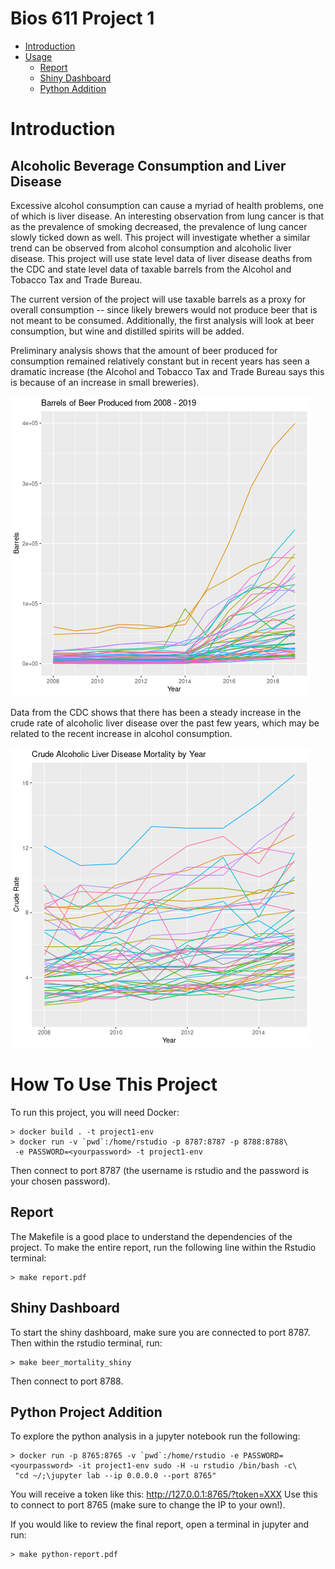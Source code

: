 Bios 611 Project 1
==================
- [Introduction](#introduction)  
- [Usage](#how-to-use-this-project)  
  * [Report](#report)
  * [Shiny Dashboard](#shiny-dashboard)
  * [Python Addition](#python-project-addition)

Introduction
============
Alcoholic Beverage Consumption and Liver Disease
------------------------------------------------

Excessive alcohol consumption can cause a myriad of health problems, one of which is liver disease. An interesting observation from lung cancer is that as the prevalence of smoking decreased, the prevalence of lung cancer slowly ticked down as well. This project will investigate whether a similar trend can be observed from alcohol consumption and alcoholic liver disease. This project will use state level data of liver disease deaths from the CDC and state level data of taxable barrels from the Alcohol and Tobacco Tax and Trade Bureau.

The current version of the project will use taxable barrels as a proxy for overall consumption -- since likely brewers would not produce beer that is not meant to be consumed. Additionally, the first analysis will look at beer consumption, but wine and distilled spirits will be added.

Preliminary analysis shows that the amount of beer produced for consumption remained relatively constant but in recent years has seen a dramatic increase (the Alcohol and Tobacco Tax and Trade Bureau says this is because of an increase in small breweries).

![Beer Production](assets/barrels_by_state.png)

Data from the CDC shows that there has been a steady increase in the crude rate of alcoholic liver disease over the past few years, which may be related to the recent increase in alcohol consumption.

![Liver Mortality](assets/crude_rate_by_state.png)

How To Use This Project
=======================

To run this project, you will need Docker:

    > docker build . -t project1-env
    > docker run -v `pwd`:/home/rstudio -p 8787:8787 -p 8788:8788\
     -e PASSWORD=<yourpassword> -t project1-env

Then connect to port 8787 (the username is rstudio and the password is your chosen password).

Report
------
The Makefile is a good place to understand the dependencies of the project. To make the entire report, run the following line within the Rstudio terminal:

    > make report.pdf
    
Shiny Dashboard
---------------
To start the shiny dashboard, make sure you are connected to port 8787. Then within the rstudio terminal, run:

    > make beer_mortality_shiny

Then connect to port 8788.
    
Python Project Addition
-----------------------
To explore the python analysis in a jupyter notebook run the following:

    > docker run -p 8765:8765 -v `pwd`:/home/rstudio -e PASSWORD=<yourpassword> -it project1-env sudo -H -u rstudio /bin/bash -c\
     "cd ~/;\jupyter lab --ip 0.0.0.0 --port 8765"

You will receive a token like this: http://127.0.0.1:8765/?token=XXX
Use this to connect to port 8765 (make sure to change the IP to your own!).

If you would like to review the final report, open a terminal in jupyter and  run:

    > make python-report.pdf


